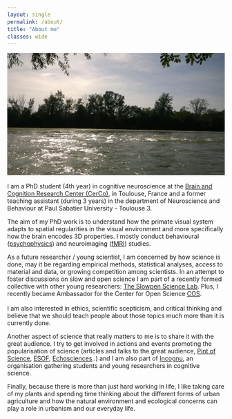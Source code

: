 ```yaml
---
layout: single
permalink: /about/
title: "About me"
classes: wide
---
```


<img src="/assets/images/header.jpg" alt="About me"> 
      
I am a PhD student (4th year) in cognitive neuroscience at the [Brain and Cognition Research Center (CerCo)](http://cerco.ups-tlse.fr/-Presentation-), in Toulouse, France and a former teaching assistant (during 3 years) in the department of Neuroscience and Behaviour at Paul Sabatier University - Toulouse 3.

The aim of my PhD work is to understand how the primate visual system adapts to spatial regularities in the visual environment and more specifically how the brain encodes 3D properties. I mostly conduct behavioural ([psychophysics](https://en.wikipedia.org/wiki/Psychophysics)) and neuroimaging ([fMRI](https://en.wikipedia.org/wiki/Functional_magnetic_resonance_imaging)) studies.

As a future researcher / young scientist, I am concerned by how science is done, may it be regarding empirical methods, statistical analyses, access to material and data, or growing competition among scientists. In an attempt to foster discussions on slow and open science I am part of a recently formed collective with other young researchers: [The Slowpen Science Lab](http://slowpen.science/). Plus, I recently became Ambassador for the Center for Open Science [COS](https://cos.io/our-communities/become-ambassador/). <br/>  
I am also interested in ethics, scientific scepticism, and critical thinking and believe that we should teach people about those topics much more than it is currently done. 

Another aspect of science that really matters to me is to share it with the great audience. I try to get involved in actions and events promoting the popularisation of science (articles and talks to the great audience, [Pint of Science](https://pintofscience.fr/mondial/), [ESOF](http://www.esof.eu/en/), [Echosciences](https://www.echosciences-sud.fr/)..) and I am also part of [Incognu](http://incognu.fr), an organisation gathering students and young researchers in cognitive science.

Finally, because there is more than just hard working in life, I like taking care of my plants and spending time thinking about the different forms of urban agriculture and how the natural environment and ecological concerns can play a role in urbanism and our everyday life.

<!-- The aim of the blog section is to address those different topics in a very informal way, sharing my thoughts and discussing different points of view. -->
